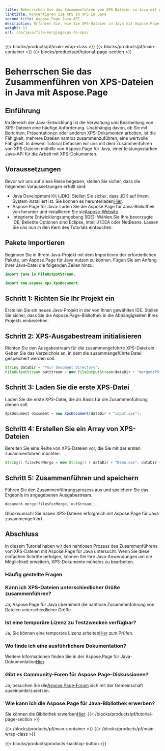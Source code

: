 ```yaml
---
title: Beherrschen Sie das Zusammenführen von XPS-Dateien in Java mit Aspose.Page
linktitle: Konvertieren Sie XPS in XPS in Java
second_title: Aspose.Page Java-API
description: Erfahren Sie, wie Sie XPS-Dateien in Java mit Aspose.Page nahtlos zusammenführen. Befolgen Sie unsere Schritt-für-Schritt-Anleitung für eine effiziente Dokumentenbearbeitung. Steigern Sie jetzt Ihre Java-Entwicklungsfähigkeiten!
weight: 12
url: /de/java/file-merging/xps-to-xps/
---
```


{{< blocks/products/pf/main-wrap-class >}}
{{< blocks/products/pf/main-container >}}
{{< blocks/products/pf/tutorial-page-section >}}

# Beherrschen Sie das Zusammenführen von XPS-Dateien in Java mit Aspose.Page

## Einführung
Im Bereich der Java-Entwicklung ist die Verwaltung und Bearbeitung von XPS-Dateien eine häufige Anforderung. Unabhängig davon, ob Sie mit Berichten, Präsentationen oder anderen XPS-Dokumenten arbeiten, ist die Fähigkeit, mehrere Dateien nahtlos zusammenzuführen, eine wertvolle Fähigkeit. In diesem Tutorial befassen wir uns mit dem Zusammenführen von XPS-Dateien mithilfe von Aspose.Page für Java, einer leistungsstarken Java-API für die Arbeit mit XPS-Dokumenten.
## Voraussetzungen
Bevor wir uns auf diese Reise begeben, stellen Sie sicher, dass die folgenden Voraussetzungen erfüllt sind:
-  Java Development Kit (JDK): Stellen Sie sicher, dass JDK auf Ihrem System installiert ist. Sie können es herunterladen[Hier](https://www.oracle.com/java/technologies/javase-downloads.html).
-  Aspose.Page für Java: Laden Sie die Aspose.Page für Java-Bibliothek von herunter und installieren Sie sie[Aspose-Website](https://purchase.aspose.com/buy). 
- Integrierte Entwicklungsumgebung (IDE): Wählen Sie Ihre bevorzugte IDE; Beliebte Optionen sind Eclipse, IntelliJ IDEA oder NetBeans.
Lassen Sie uns nun in den Kern des Tutorials eintauchen.
## Pakete importieren
Beginnen Sie in Ihrem Java-Projekt mit dem Importieren der erforderlichen Pakete, um Aspose.Page für Java nutzen zu können. Fügen Sie am Anfang Ihrer Java-Datei die folgenden Zeilen hinzu:
```java
import java.io.FileOutputStream;

import com.aspose.xps.XpsDocument;
```
## Schritt 1: Richten Sie Ihr Projekt ein
Erstellen Sie ein neues Java-Projekt in der von Ihnen gewählten IDE. Stellen Sie sicher, dass Sie die Aspose.Page-Bibliothek in die Abhängigkeiten Ihres Projekts einbeziehen.
## Schritt 2: XPS-Ausgabestream initialisieren
Richten Sie den Ausgabestream für die zusammengeführte XPS-Datei ein. Geben Sie das Verzeichnis an, in dem die zusammengeführte Datei gespeichert werden soll.
```java
String dataDir = "Your Document Directory";
FileOutputStream outStream = new FileOutputStream(dataDir + "mergedXPSfiles.xps");
```
## Schritt 3: Laden Sie die erste XPS-Datei
Laden Sie die erste XPS-Datei, die als Basis für die Zusammenführung dienen soll.
```java
XpsDocument document = new XpsDocument(dataDir + "input.xps");
```
## Schritt 4: Erstellen Sie ein Array von XPS-Dateien
Bereiten Sie eine Reihe von XPS-Dateien vor, die Sie mit der ersten zusammenführen möchten.
```java
String[] filesForMerge = new String[] { dataDir + "Demo.xps", dataDir + "sample.xps" };
```
## Schritt 5: Zusammenführen und speichern
Führen Sie den Zusammenführungsprozess aus und speichern Sie das Ergebnis im angegebenen Ausgabestream.
```java
document.merge(filesForMerge, outStream);
```
Glückwunsch! Sie haben XPS-Dateien erfolgreich mit Aspose.Page für Java zusammengeführt.
## Abschluss
In diesem Tutorial haben wir den nahtlosen Prozess des Zusammenführens von XPS-Dateien mit Aspose.Page für Java untersucht. Wenn Sie diese einfachen Schritte befolgen, können Sie Ihre Java-Anwendungen um die Möglichkeit erweitern, XPS-Dokumente mühelos zu bearbeiten.
### Häufig gestellte Fragen
### Kann ich XPS-Dateien unterschiedlicher Größe zusammenführen?
Ja, Aspose.Page für Java übernimmt die nahtlose Zusammenführung von Dateien unterschiedlicher Größe.
### Ist eine temporäre Lizenz zu Testzwecken verfügbar?
 Ja, Sie können eine temporäre Lizenz erhalten[Hier](https://purchase.aspose.com/temporary-license/) zum Prüfen.
### Wo finde ich eine ausführlichere Dokumentation?
 Weitere Informationen finden Sie in der Aspose.Page für Java-Dokumentation[Hier](https://reference.aspose.com/page/java/).
### Gibt es Community-Foren für Aspose.Page-Diskussionen?
 Ja, besuchen Sie die[Aspose.Page-Forum](https://forum.aspose.com/c/page/39) sich mit der Gemeinschaft auseinanderzusetzen.
### Wie kann ich die Aspose.Page für Java-Bibliothek erwerben?
 Sie können die Bibliothek erwerben[Hier](https://purchase.aspose.com/buy).
{{< /blocks/products/pf/tutorial-page-section >}}

{{< /blocks/products/pf/main-container >}}
{{< /blocks/products/pf/main-wrap-class >}}

{{< blocks/products/products-backtop-button >}}
